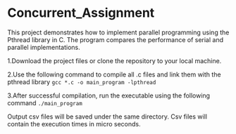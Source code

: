 # Concurrent_Assignment
This project demonstrates how to implement parallel programming using the Pthread library in C. The program compares the performance of serial and parallel implementations.

1.Download the project files or clone the repository to your local machine.
    
2.Use the following command to compile all .c files and link them with the pthread library
    `gcc *.c -o main_program -lpthread`

3.After successful compilation, run the executable using the following command
    `./main_program`

Output csv files will be saved under the same directory.
Csv files will contain the execution times in micro seconds.